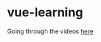 # vue-learning

Going through the videos [here](https://www.youtube.com/playlist?list=PL4cUxeGkcC9hYYGbV60Vq3IXYNfDk8At1)

